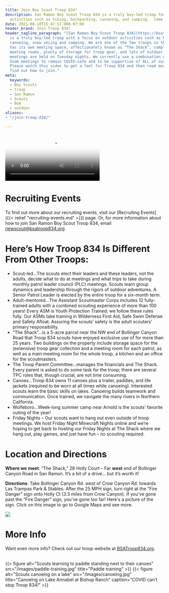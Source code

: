 ```yaml
---
title: Join Boy Scout Troop 834!
description: San Ramon Boy Scout Troop 834 is a truly boy-led troop focused on outdoor
  activities such as hiking, backpacking, canoeing, and camping.  Come join 'The Shack'!
date: 2021-08-10T15:47:57.000-07:00
header_brand: Join Troop 834!
header_tagline_paragraph: "[San Ramon Boy Scout Troop 834](https://bsatroop834.org)
  is a truly boy-led troop with a focus on outdoor activities such as hiking, backpacking,
  canoeing, snow skiing and camping. We are one of the few troops in the area that
  has its own meeting space, affectionately known as “The Shack”, complete with patrol
  meeting rooms, plenty of storage for troop gear, and lots of outdoor space. Our
  meetings are held on Tuesday nights. We currently use a combination of outdoor and
  Zoom meetings to remain COVID-safe and to be supportive of ALL of our families.
  Please watch this video to get a feel for Troop 834 and then read more below to
  find out how to join."
meta:
  keywords:
  - Boy Scouts
  - troop
  - San Ramon
  - Scouts
  - BSA
  - outdoor
aliases:
- "/join-troop-834/"

---
```

<video alt="Slideshow of pictures from Troop 834 outings and activities" controls controlslist="nodownload" poster="/images/slideshow-thumb.png">
<source src="/videos/slideshow.mp4" type="video/mp4">
</video>

<!--

# Recruiting Events and Permission Slip

To find out more about our recruiting events, visit our
[Recruiting Events]({{< relref "recruiting-events.md" >}}) page. Or, for more
information about how to join San Ramon Boy Scout Troop 834, email
newscout@bsatroop834.org.

### Permission Slip

If you would like to come to see us, please bring this completed [permission slip](/troop-recruiting-invite-2021-w-permission.pdf "Recruiting Event Permission Slip") (and a parent!) with you. -->

# Recruiting Events

To find out more about our recruiting events, visit our [Recruiting Events]({{< relref "recruiting-events.md" >}}) page. Or, for more information about how to join San Ramon Boy Scout Troop 834, email newscout@bsatroop834.org.

# Here’s How Troop 834 Is Different From Other Troops:

* Scout-led…The scouts elect their leaders and these leaders, not the adults, decide what to do at meetings and what trips to take during monthly patrol leader council (PLC) meetings.  Scouts learn group dynamics and leadership through the rigors of outdoor adventures.  A Senior Patrol Leader is elected by the entire troop for a six-month term.
* Adult-mentored…The Assistant Scoutmaster Corps includes 12 fully-trained adults with a combined scouting experience of more than 100 years!  Every ASM is Youth Protection Trained; we follow these rules fully.  Our ASMs take training in Wilderness First Aid, Safe Swim Defense and Safety Afloat.  Assuring the scouts’ safety is the adult scouters’ primary responsibility.
* “The Shack”…is a 5-acre parcel near the NW end of Bollinger Canyon Road that Troop 834 scouts have enjoyed exclusive use of for more than 25 years.  Two buildings on the property include storage space for the (extensive) troop gear collection and a meeting room for each patrol, as well as a main meeting room for the whole troop, a kitchen and an office for the scoutmasters.
* The Troop Parent Committee…manages the financials and The Shack.  Every parent is asked to do some task for the troop; there are several TPC roles that, though crucial, are not time consuming.
* Canoes…Troop 834 owns 11 canoes plus a trailer, paddles, and life jackets (required to be worn at all times while canoeing).  Interested scouts learn the basic skills on lakes.  Canoeing builds teamwork and communication.  Once trained, we navigate the many rivers in Northern California.
* Wolfeboro…Week-long summer camp near Arnold is the scouts’ favorite outing of the year!
* Friday Nights – Our scouts want to hang out even outside of troop meetings.  We host Friday Night Minecraft Nights online and we’re hoping to get back to hosting our Friday Nights at The Shack where we hang out, play games, and just have fun – no scouting required.

# Location and Directions

**Where we meet**: “The Shack,” 28 Holly Court – Far **west** end of Bollinger Canyon Road in San Ramon. It’s a bit of a drive… but it’s worth it!

**Directions**: Take Bollinger Canyon Rd. west of Crow Canyon Rd. towards Las Trampas Park & Stables. After the 25 MPH sign, turn right at the “Fire Danger” sign onto Holly Ct (3.3 miles from Crow Canyon). If you’ve gone past the “Fire Danger” sign, you’ve gone too far!  Here's a picture of the sign.  Click on this image to go to Google Maps and see more.

<a href="https://www.google.com/maps/place/28+Holly+Ct,+San+Ramon,+CA+94583/@37.8058397,-122.035854,3a,75y,352.05h,89.84t/data=!3m6!1e1!3m4!1s90PetW70hKE6IUuHUGdXYA!2e0!7i16384!8i8192!4m13!1m7!3m6!1s0x808f8c86fdafcca7:0xf4904a616dc93b49!2s28+Holly+Ct,+San+Ramon,+CA+94583!3b1!8m2!3d37.8059636!4d-122.0356051!3m4!1s0x808f8c86fdafcca7:0xf4904a616dc93b49!8m2!3d37.8059636!4d-122.0356051">![](/driveway.png)</a>

# More Info

Want even more info?  Check out our troop website at [BSATroop834.org](https://bsatroop834.org "San Ramon Troop 834 Home Page").

<br>
<div class="gallery">
{{< figure alt="Scouts learning to paddle standing next to their canoes" src="/images/paddle-training.jpg" title="Paddle training" >}}
{{< figure alt="Scouts canoeing on a lake" src="/images/canoeing.jpg" title="Canoeing on Lake Annabel at Bishop Ranch" caption="COVID can’t stop Troop 834!" >}}
</div>